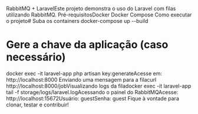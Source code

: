 RabbitMQ + LaravelEste projeto demonstra o uso do Laravel com filas utilizando RabbitMQ.
Pré-requisitosDocker
Docker Compose
Como executar o projeto# Suba os containers
docker-compose up --build

# Gere a chave da aplicação (caso necessário)
docker exec -it laravel-app php artisan key:generateAcesse em: http://localhost:8000
Enviando uma mensagem para a filacurl http://localhost:8000/jobVisualizando logs da filadocker exec -it laravel-app tail -f storage/logs/laravel.logAcessando o painel do RabbitMQAcesse: http://localhost:15672Usuário: guestSenha: guest
Fique à vontade para clonar, testar e contribuir!
